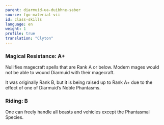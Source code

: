 ```yaml
---
parent: diarmuid-ua-duibhne-saber
source: fgo-material-vii
id: class-skills
language: en
weight: 1
profile: true
translation: "Clyton"
---
```


### Magical Resistance: A+

Nullifies magecraft spells that are Rank A or below. Modern mages would not be able to wound Diarmuid with their magecraft.

It was originally Rank B, but it is being raised up to Rank A+ due to the effect of one of Diarmuid’s Noble Phantasms.

### Riding: B

One can freely handle all beasts and vehicles except the Phantasmal Species.
